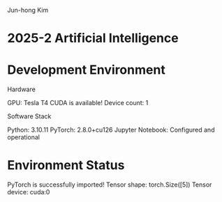 Jun-hong Kim
# 2025-2 Artificial Intelligence

# Development Environment

Hardware

GPU: Tesla T4
CUDA is available! Device count: 1

Software Stack

Python:  3.10.11
PyTorch: 2.8.0+cu126
Jupyter Notebook: Configured and operational

# Environment Status

PyTorch is successfully imported!
Tensor shape: torch.Size([5])
Tensor device: cuda:0
